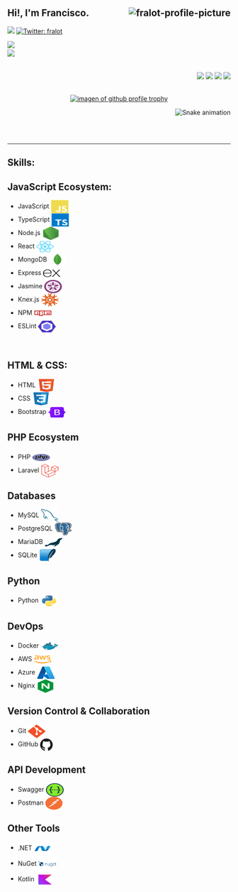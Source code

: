 ## Hi!, I'm Francisco. <img align="right" height="80" alt="fralot-profile-picture" src="https://avatars.githubusercontent.com/u/72283054?v=4">

<a  href = "https://github.com/fralot" target="_blank" ><img  target="_blank" src="https://img.shields.io/github/followers/fralot?style=social"/></a>
[![Twitter: fralot](https://img.shields.io/twitter/follow/francisco_kurt.svg?style=social)](https://twitter.com/francisco_kurt)
<div style="display: inline_block" align="left">

  <div>
  <a href="https://github.com/fralot">
  <img width="49%" src="https://github-readme-stats.vercel.app/api?username=fralot&show_icons=true&theme=algolia&include_all_commits=true&count_private=true"/>
  <br>
  <img width="49%" src="https://github-readme-stats.vercel.app/api/top-langs/?username=fralot&layout=compact&langs_count=16&theme=algolia"/>
   </a>
</div>
 
<div align="right" style="margin-top: 2rem"> 
  <a href="https://www.youtube.com/@fralot" target="_blank"><img src="https://img.shields.io/badge/YouTube-FF0000?style=for-the-badge&logo=youtube&logoColor=white" target="_blank"></a>
  <a href="https://www.instagram.com/fralotdev/" target="_blank"><img src="https://img.shields.io/badge/-Instagram-%23E4405F?style=for-the-badge&logo=instagram&logoColor=white" target="_blank"></a>
  <a href = "mailto:franciscolopez1995@gmail.com"><img src="https://img.shields.io/badge/-Gmail-%23333?style=for-the-badge&logo=gmail&logoColor=white" target="_blank"></a>
  <a href="https://www.linkedin.com/in/fralot" target="_blank"><img src="https://img.shields.io/badge/-LinkedIn-%230077B5?style=for-the-badge&logo=linkedin&logoColor=white" target="_blank"></a> 

 <div align="center" style="margin-top: 2rem;">
   <p><a href="https://github.com/ryo-ma/github-profile-trophy"><img src="https://github-profile-trophy.vercel.app/?username=fralot&column=-1&theme=gitdimmed&margin-w=30&margin-h=30&rank=-C,-B&title=-Issues,-Reviews" alt="imagen of github profile trophy" /></a></p>
 </div>
 
  ![Snake animation](https://raw.githubusercontent.com/fralot/fralot/8f827bc58c0c91458351337c18801b247b21b69e/snake.svg)
 
</div>
<br>
<br>
<hr>

## Skills:

## JavaScript Ecosystem:
  <ul>
    <li>
      JavaScript
      <img align="center" alt="fralot-Js" height="30" width="40" src="https://raw.githubusercontent.com/devicons/devicon/master/icons/javascript/javascript-plain.svg">
    </li>
    <li>
      TypeScript
      <img align="center" alt="fralot-Ts" height="30" width="40" src="https://raw.githubusercontent.com/devicons/devicon/master/icons/typescript/typescript-plain.svg">
    </li>
    <li>
      Node.js
      <img align="center" alt="fralot-nodejs" height="30" width="40" src="https://raw.githubusercontent.com/devicons/devicon/master/icons/nodejs/nodejs-original.svg">
    </li>
    <li>
      React
      <img align="center" alt="fralot-React" height="30" width="40" src="https://raw.githubusercontent.com/devicons/devicon/master/icons/react/react-original.svg">
    </li>
    <li>
      MongoDB
      <img align="center" alt="fralot-mongodb" height="30" width="40" src="https://raw.githubusercontent.com/devicons/devicon/master/icons/mongodb/mongodb-original.svg">
    </li>
    <li>
      Express
      <img align="center" alt="fralot-express" height="30" width="40" src="https://raw.githubusercontent.com/devicons/devicon/master/icons/express/express-original.svg">
    </li>
    <li>
      Jasmine
      <img align="center" alt="fralot-jasmine" height="30" width="40" src="https://raw.githubusercontent.com/devicons/devicon/master/icons/jasmine/jasmine-original.svg">
    </li>
    <li>
      Knex.js
      <img align="center" alt="fralot-knexjs" height="30" width="40" src="https://raw.githubusercontent.com/devicons/devicon/master/icons/knexjs/knexjs-original.svg">
    </li>
    <li>
      NPM
      <img align="center" alt="fralot-npm" height="30" width="40" src="https://raw.githubusercontent.com/devicons/devicon/master/icons/npm/npm-original-wordmark.svg">
    </li>
    <li>
      ESLint
      <img align="center" alt="fralot-eslint" height="30" width="40" src="https://raw.githubusercontent.com/devicons/devicon/master/icons/eslint/eslint-original.svg">
    </li>
  </ul>
  <br>

  ## HTML & CSS: 
  <ul>
    <li>
      HTML
      <img align="center" alt="fralot-HTML" height="30" width="40" src="https://raw.githubusercontent.com/devicons/devicon/master/icons/html5/html5-original.svg">
    </li>
    <li>
      CSS
      <img align="center" alt="fralot-CSS" height="30" width="40" src="https://raw.githubusercontent.com/devicons/devicon/master/icons/css3/css3-original.svg">
    </li>
    <li>
      Bootstrap
      <img align="center" alt="fralot-bootstrap" height="30" width="40" src="https://raw.githubusercontent.com/devicons/devicon/master/icons/bootstrap/bootstrap-original.svg">
    </li>
  </ul>

  ## PHP Ecosystem
  <ul>
    <li>
      PHP
      <img align="center" alt="fralot-php" height="30" width="40" src="https://raw.githubusercontent.com/devicons/devicon/master/icons/php/php-original.svg">
    </li>
    <li>
      Laravel
      <img align="center" alt="fralot-laravel" height="30" width="40" src="https://raw.githubusercontent.com/devicons/devicon/master/icons/laravel/laravel-original.svg">
    </li>
  </ul>

  ## Databases
  <ul>
    <li>
      MySQL
      <img align="center" alt="fralot-mysql" height="30" width="40" src="https://raw.githubusercontent.com/devicons/devicon/master/icons/mysql/mysql-original.svg">
    </li>
    <li>
      PostgreSQL
      <img align="center" alt="fralot-postgresql" height="30" width="40" src="https://raw.githubusercontent.com/devicons/devicon/master/icons/postgresql/postgresql-original.svg">
    </li>
    <li>
      MariaDB
      <img align="center" alt="fralot-mariadb" height="30" width="40" src="https://raw.githubusercontent.com/devicons/devicon/master/icons/mariadb/mariadb-original.svg">
    </li>
    <li>
      SQLite
      <img align="center" alt="fralot-sqlite" height="30" width="40" src="https://raw.githubusercontent.com/devicons/devicon/master/icons/sqlite/sqlite-original.svg">
    </li>
  </ul>

  ## Python
  <ul>
    <li>
      Python
      <img align="center" alt="fralot-Python" height="30" width="40" src="https://raw.githubusercontent.com/devicons/devicon/master/icons/python/python-original.svg">
    </li>
  </ul>

  ## DevOps
  <ul>
    <li>
      Docker
      <img align="center" alt="fralot-docker" height="30" width="40" src="https://raw.githubusercontent.com/devicons/devicon/master/icons/docker/docker-original.svg">
    </li>
    <li>
      AWS
      <img align="center" alt="fralot-amazonwebservices" height="30" width="40" src="https://raw.githubusercontent.com/devicons/devicon/master/icons/amazonwebservices/amazonwebservices-plain-wordmark.svg">
    </li>
    <li>
      Azure
      <img align="center" alt="fralot-azure" height="30" width="40" src="https://raw.githubusercontent.com/devicons/devicon/master/icons/azure/azure-original.svg">
    </li>
    <li>
      Nginx
      <img align="center" alt="fralot-nginx" height="30" width="40" src="https://raw.githubusercontent.com/devicons/devicon/master/icons/nginx/nginx-original.svg">
    </li>
  </ul>

  ## Version Control & Collaboration
  <ul>
    <li>
      Git
      <img align="center" alt="fralot-git" height="30" width="40" src="https://raw.githubusercontent.com/devicons/devicon/master/icons/git/git-original.svg">
    </li>
    <li>
      GitHub
      <img align="center" alt="fralot-github" height="30" width="30" src="https://raw.githubusercontent.com/devicons/devicon/master/icons/github/github-original.svg">
    </li>
  </ul>

  ## API Development
  <ul>
    <li>
      Swagger
      <img align="center" alt="fralot-swagger" height="30" width="40" src="https://raw.githubusercontent.com/devicons/devicon/master/icons/swagger/swagger-original.svg">
    </li>
    <li>
      Postman
      <img align="center" alt="fralot-postman" height="30" width="40" src="https://raw.githubusercontent.com/devicons/devicon/master/icons/postman/postman-original.svg">
    </li>
  </ul>

  ## Other Tools
  <ul>
    <li>
      .NET
      <img align="center" alt="fralot-dot" height="30" width="40" src="https://raw.githubusercontent.com/devicons/devicon/master/icons/dot-net/dot-net-original.svg">
    </li>
    <li>
      NuGet
      <img align="center" alt="fralot-nuget" height="40" width="40" src="https://raw.githubusercontent.com/devicons/devicon/master/icons/nuget/nuget-original-wordmark.svg">
    </li>
    <li>
      Kotlin
      <img align="center" alt="fralot-kotlin" height="30" width="40" src="https://raw.githubusercontent.com/devicons/devicon/master/icons/kotlin/kotlin-original.svg">
    </li>
  </ul>
